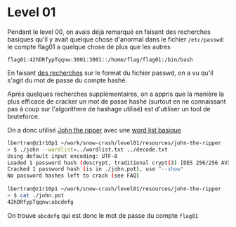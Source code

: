 # Level 01

Pendant le level 00, on avais déjà remarqué en faisant des recherches basiques qu'il y avait quelque chose d'anormal dans le fichier `/etc/passwd`: le compte flag01 a quelque chose de plus que les autres

```flag01:42hDRfypTqqnw:3001:3001::/home/flag/flag01:/bin/bash```


En faisant [des recherches](https://www.cyberciti.biz/faq/understanding-etcpasswd-file-format/) sur le format du fichier passwd, on a vu qu'il s'agit du mot de passe du compte hashé.

Après quelques recherches supplémentaires, on a appris que la manière la plus efficace de cracker un mot de passe hashé (surtout en ne connaissant pas à coup sur l'algorithme de hashage utilisé) est d'utiliser un tool de bruteforce.

On a donc utilisé [John the ripper](https://github.com/openwall/john/tree/bleeding-jumbo) avec une [word list basique](https://github.com/danielmiessler/SecLists/blob/master/Passwords/Software/john-the-ripper.txt)

```sh
lbertran@z1r10p1 ~/work/snow-crash/level01/resources/john-the-ripper                                                            
> $ ./john --wordlist=../wordlist.txt ../decode.txt                                                                                                                           
Using default input encoding: UTF-8
Loaded 1 password hash (descrypt, traditional crypt(3) [DES 256/256 AVX2])
Cracked 1 password hash (is in ./john.pot), use "--show"
No password hashes left to crack (see FAQ)
                                                                                                                                                                                          
lbertran@z1r10p1 ~/work/snow-crash/level01/resources/john-the-ripper                                                            
> $ cat ./john.pot                                                                                                                                                   
42hDRfypTqqnw:abcdefg
```

On trouve `abcdefg` qui est donc le mot de passe du compte `flag01`